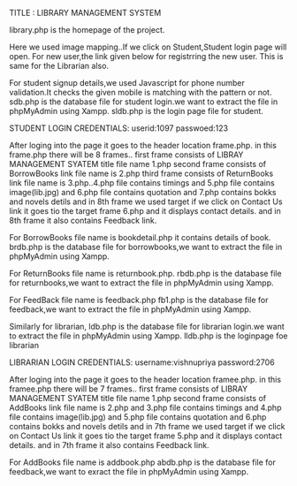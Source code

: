TITLE : LIBRARY MANAGEMENT SYSTEM

library.php is the homepage of the project.

Here we used image mapping..If we click on Student,Student login page will open.
For new user,the link given below for registrring the new user.
This is same for the Librarian also.

For student signup details,we used Javascript for phone number validation.It checks the given mobile is matching with the pattern or not.
sdb.php is the database file for student login.we want to extract the file in phpMyAdmin using Xampp.
sldb.php is the login page file for student.

STUDENT LOGIN CREDENTIALS:
userid:1097
passwoed:123

After loging into the page it goes to the header location frame.php.
in this frame.php there will be 8 frames.. first frame consists of LIBRAY MANAGEMENT SYATEM title file name 1.php
second frame consists of BorrowBooks link file name is 2.php third frame consists of ReturnBooks link file name is 3.php..4.php file contains timings and 5.php file contains image(lib.jpg) and 6.php file contains quotation and 7.php contains bokks and novels detils and in 8th frame we used target if we click on Contact Us link it goes tio the target frame 6.php and it displays contact details.
and in 8th frame it also contains Feedback link.

For BorrowBooks file name is bookdetail.php it contains details of book.
brdb.php is the database file for borrowbooks,we want to extract the file in phpMyAdmin using Xampp.

For ReturnBooks file name is returnbook.php.
rbdb.php is the database file for returnbooks,we want to extract the file in phpMyAdmin using Xampp.

For FeedBack file name is feedback.php
fb1.php is the database file for feedback,we want to extract the file in phpMyAdmin using Xampp.

Similarly for librarian,
ldb.php is the database file for librarian login.we want to extract the file in phpMyAdmin using Xampp.
lldb.php is the loginpage foe librarian

LIBRARIAN LOGIN CREDENTIALS:
username:vishnupriya
password:2706

After loging into the page it goes to the header location framee.php.
in this framee.php there will be 7 frames.. first frame consists of LIBRAY MANAGEMENT SYATEM title file name 1.php
second frame consists of AddBooks link file name is 2.php and 3.php file contains timings and 4.php file contains image(lib.jpg) and 5.php file contains quotation and 6.php contains bokks and novels detils and in 7th frame we used target if we click on Contact Us link it goes tio the target frame 5.php and it displays contact details.
and in 7th frame it also contains Feedback link.

For AddBooks file name is addbook.php
abdb.php is the database file for feedback,we want to exract the file in phpMyAdmin using Xampp.
